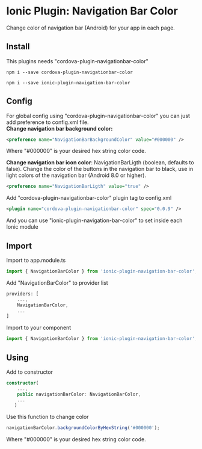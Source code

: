 
# Ionic Plugin: Navigation Bar Color
Change color of navigation bar (Android) for your app in each page.

## Install
This plugins needs "cordova-plugin-navigationbar-color"
```npm
npm i --save cordova-plugin-navigationbar-color
```
```npm
npm i --save ionic-plugin-navigation-bar-color
```

## Config

For global config using "cordova-plugin-navigationbar-color" you can just add preference to config.xml file.<br>
**Change navigation bar background color:**
```xml
<preference name="NavigationBarBackgroundColor" value="#000000" />
```
Where "#000000" is your desired hex string color code.

**Change navigation bar icon color**:
NavigationBarLigth (boolean, defaults to false).
Change the color of the buttons in the navigation bar to black,
use in light colors of the navigation bar (Android 8.0 or higher).
```xml
<preference name="NavigationBarLigth" value="true" />
```

Add "cordova-plugin-navigationbar-color" plugin tag to config.xml
```xml
<plugin name="cordova-plugin-navigationbar-color" spec="0.0.9" />
```
And you can use "ionic-plugin-navigation-bar-color" to set inside each Ionic module

## Import
Import to app.module.ts
```ts
import { NavigationBarColor } from 'ionic-plugin-navigation-bar-color';
```
Add "NavigationBarColor" to provider list
```ts
providers: [
    ...,
    NavigationBarColor,
    ...
]
```

Import to your component
```ts
import { NavigationBarColor } from 'ionic-plugin-navigation-bar-color';
```
## Using
Add to constructor
```ts
constructor(
    ...,
    public navigationBarColor: NavigationBarColor,
    ...
   )
```
Use this function to change color
```ts
navigationBarColor.backgroundColorByHexString('#000000');
```
Where "#000000" is your desired hex string color code.
